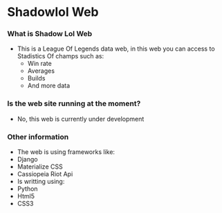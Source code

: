 # Shadowlol Web

### What is Shadow Lol Web

* This is a League Of Legends data web, in this web you can access to Stadistics Of champs such as:
  * Win rate
  * Averages
  * Builds
  * And more data

### Is the web site running at the moment?
  * No, this web is currently under development

### Other information
 * The web is using frameworks like:
  * Django
  * Materialize CSS
  * Cassiopeia Riot Api
 * Is writting using:
  * Python
  * Html5
  * CSS3
